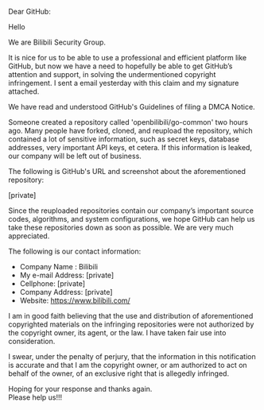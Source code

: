 Dear GitHub:

  Hello

We are Bilibili Security Group.
  
It is nice for us to be able to use a professional and efficient platform like GitHub, but now we have a need to hopefully be able to get GitHub’s attention and support, in solving the undermentioned copyright infringement. I sent a email yesterday with this claim and my signature attached.

We have read and understood GitHub's Guidelines of filing a DMCA Notice.

Someone created a repository called 'openbilibili/go-common' two hours ago. Many people have forked, cloned, and reupload the repository, which contained a lot of sensitive information, such as secret keys, database addresses, very important API keys, et cetera. If this information is leaked, our company will be left out of business.

The following is GitHub's URL and screenshot about the aforementioned repository:

[private]

Since the reuploaded repositories contain our company’s important source codes, algorithms, and system configurations, we hope GitHub can help us take these repositories down as soon as possible. We are very much appreciated.
   
The following is our contact information:
    
-   Company Name : Bilibili  
-   My e-mail Address: [private]  
-   Cellphone: [private]    
-   Company Address: [private]   
-   Website: https://www.bilibili.com/

I am in good faith believing that the use and distribution of aforementioned copyrighted materials on the infringing repositories were not authorized by the copyright owner, its agent, or the law. I have taken fair use into consideration.

I swear, under the penalty of perjury, that the information in this notification is accurate and that I am the copyright owner, or am authorized to act on behalf of the owner, of an exclusive right that is allegedly infringed.



Hoping for your response and thanks again.  
Please help us!!!


